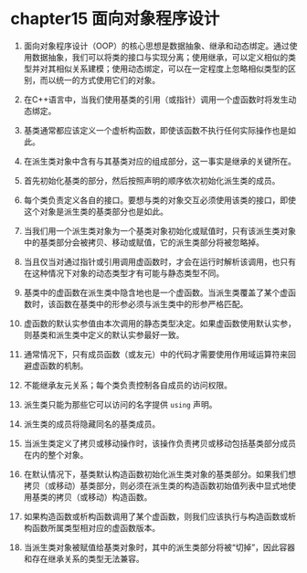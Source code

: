 # chapter15 面向对象程序设计

1. 面向对象程序设计（OOP）的核心思想是数据抽象、继承和动态绑定。通过使用数据抽象，我们可以将类的接口与实现分离；使用继承，可以定义相似的类型并对其相似关系建模；使用动态绑定，可以在一定程度上忽略相似类型的区别，而以统一的方式使用它们的对象。

2. 在C++语言中，当我们使用基类的引用（或指针）调用一个虚函数时将发生动态绑定。

3. 基类通常都应该定义一个虚析构函数，即使该函数不执行任何实际操作也是如此。

4. 在派生类对象中含有与其基类对应的组成部分，这一事实是继承的关键所在。

5. 首先初始化基类的部分，然后按照声明的顺序依次初始化派生类的成员。

6. 每个类负责定义各自的接口。要想与类的对象交互必须使用该类的接口，即使这个对象是派生类的基类部分也是如此。

7. 当我们用一个派生类对象为一个基类对象初始化或赋值时，只有该派生类对象中的基类部分会被拷贝、移动或赋值，它的派生类部分将被忽略掉。

8. 当且仅当对通过指针或引用调用虚函数时，才会在运行时解析该调用，也只有在这种情况下对象的动态类型才有可能与静态类型不同。

9. 基类中的虚函数在派生类中隐含地也是一个虚函数。当派生类覆盖了某个虚函数时，该函数在基类中的形参必须与派生类中的形参严格匹配。

10. 虚函数的默认实参值由本次调用的静态类型决定。如果虚函数使用默认实参，则基类和派生类中定义的默认实参最好一致。

11. 通常情况下，只有成员函数（或友元）中的代码才需要使用作用域运算符来回避虚函数的机制。

12. 不能继承友元关系；每个类负责控制各自成员的访问权限。

13. 派生类只能为那些它可以访问的名字提供 `using` 声明。

14. 派生类的成员将隐藏同名的基类成员。

15. 当派生类定义了拷贝或移动操作时，该操作负责拷贝或移动包括基类部分成员在内的整个对象。

16. 在默认情况下，基类默认构造函数初始化派生类对象的基类部分。如果我们想拷贝（或移动）基类部分，则必须在派生类的构造函数初始值列表中显式地使用基类的拷贝（或移动）构造函数。

17. 如果构造函数或析构函数调用了某个虚函数，则我们应该执行与构造函数或析构函数所属类型相对应的虚函数版本。

18. 当派生类对象被赋值给基类对象时，其中的派生类部分将被“切掉”，因此容器和存在继承关系的类型无法兼容。
